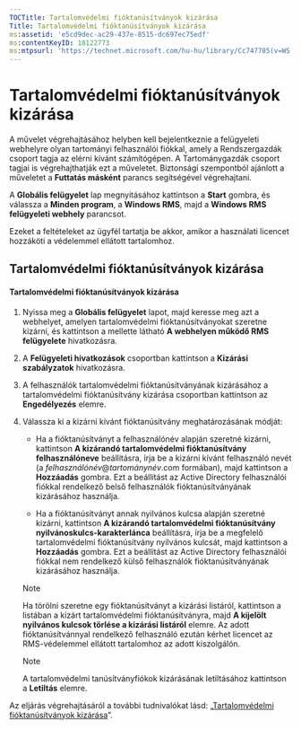 ```yaml
---
TOCTitle: Tartalomvédelmi fióktanúsítványok kizárása
Title: Tartalomvédelmi fióktanúsítványok kizárása
ms:assetid: 'e5cd9dec-ac29-437e-8515-dc697ec75edf'
ms:contentKeyID: 18122773
ms:mtpsurl: 'https://technet.microsoft.com/hu-hu/library/Cc747785(v=WS.10)'
---
```


Tartalomvédelmi fióktanúsítványok kizárása
==========================================

A művelet végrehajtásához helyben kell bejelentkeznie a felügyeleti webhelyre olyan tartományi felhasználói fiókkal, amely a Rendszergazdák csoport tagja az elérni kívánt számítógépen. A Tartománygazdák csoport tagjai is végrehajthatják ezt a műveletet. Biztonsági szempontból ajánlott a műveletet a **Futtatás másként** parancs segítségével végrehajtani.

A **Globális felügyelet** lap megnyitásához kattintson a **Start** gombra, és válassza a **Minden program**, a **Windows RMS**, majd a **Windows RMS felügyeleti webhely** parancsot.

Ezeket a feltételeket az ügyfél tartatja be akkor, amikor a használati licencet hozzáköti a védelemmel ellátott tartalomhoz.

Tartalomvédelmi fióktanúsítványok kizárása
------------------------------------------

#### Tartalomvédelmi fióktanúsítványok kizárása

1.  Nyissa meg a **Globális felügyelet** lapot, majd keresse meg azt a webhelyet, amelyen tartalomvédelmi fióktanúsítványokat szeretne kizárni, és kattintson a mellette látható **A webhelyen működő RMS felügyelete** hivatkozásra.

2.  A **Felügyeleti hivatkozások** csoportban kattintson a **Kizárási szabályzatok** hivatkozásra.

3.  A felhasználók tartalomvédelmi fióktanúsítványának kizárásához a tartalomvédelmi fióktanúsítvány kizárása csoportban kattintson az **Engedélyezés** elemre.

4.  Válassza ki a kizárni kívánt fióktanúsítvány meghatározásának módját:

    -   Ha a fióktanúsítványt a felhasználónév alapján szeretné kizárni, kattintson **A kizárandó tartalomvédelmi fióktanúsítvány felhasználóneve** beállításra, írja be a kizárni kívánt felhasználó nevét (a *felhasználónév*@*tartománynév*.com formában), majd kattintson a **Hozzáadás** gombra. Ezt a beállítást az Active Directory felhasználói fiókkal rendelkező belső felhasználók fióktanúsítványának kizárásához használja.

    -   Ha a fióktanúsítványt annak nyilvános kulcsa alapján szeretné kizárni, kattintson **A kizárandó tartalomvédelmi fióktanúsítvány nyilvánoskulcs-karakterlánca** beállításra, írja be a megfelelő tartalomvédelmi fióktanúsítvány nyilvános kulcsát, majd kattintson a **Hozzáadás** gombra. Ezt a beállítást az Active Directory felhasználói fiókkal nem rendelkező külső felhasználók fióktanúsítványának kizárásához használja.

    > [!NOTE]  
    > Ha törölni szeretne egy fióktanúsítványt a kizárási listáról, kattintson a listában a kizárt tartalomvédelmi fióktanúsítványra, majd **A kijelölt nyilvános kulcsok törlése a kizárási listáról** elemre. Az adott fióktanúsítvánnyal rendelkező felhasználó ezután kérhet licencet az RMS-védelemmel ellátott tartalomhoz az adott kiszolgálón.

    > [!NOTE]  
    > A tartalomvédelmi tanúsítványfiókok kizárásának letiltásához kattintson a **Letiltás** elemre.

Az eljárás végrehajtásáról a további tudnivalókat lásd: „[Tartalomvédelmi fióktanúsítványok kizárása](https://technet.microsoft.com/cba5e901-942c-4d06-9865-e6c4648c95e6)”.